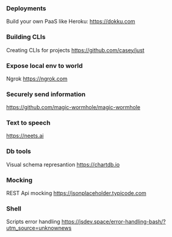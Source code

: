 ### Deployments 
Build your own PaaS like Heroku: https://dokku.com

### Building CLIs    
Creating CLIs for projects https://github.com/casey/just 

### Expose local env to world 
Ngrok https://ngrok.com 

### Securely send information 
https://github.com/magic-wormhole/magic-wormhole

### Text to speech 
https://neets.ai

### Db tools 
Visual schema represantion https://chartdb.io

### Mocking 
REST Api mocking https://jsonplaceholder.typicode.com 

### Shell 
Scripts error handling https://jsdev.space/error-handling-bash/?utm_source=unknownews
